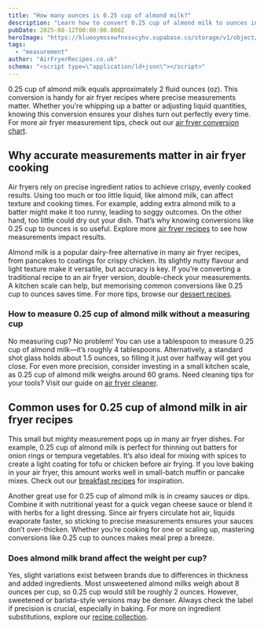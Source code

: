 ```yaml
---
title: "How many ounces is 0.25 cup of almond milk?"
description: "Learn how to convert 0.25 cup of almond milk to ounces in seconds. Perfect for air fryer recipes and precise measurements."
pubDate: 2025-08-12T00:00:00.000Z
heroImage: "https://klueoymssxwfnxsvcyhv.supabase.co/storage/v1/object/public/md/how-many-ounces-is-025-cup-of-almond-milk-3250d788.webp"
tags:
  - "measurement"
author: "AirFryerRecipes.co.uk"
schema: "<script type=\"application/ld+json\"></script>"
---
```


<p>0.25 cup of almond milk equals approximately 2 fluid ounces (oz). This conversion is handy for air fryer recipes where precise measurements matter. Whether you're whipping up a batter or adjusting liquid quantities, knowing this conversion ensures your dishes turn out perfectly every time. For more air fryer measurement tips, check out our <a href=https://www.airfryerrecipe.co.uk/air-fryer-conversion-chart>air fryer conversion chart</a>.</p>  

<h2>Why accurate measurements matter in air fryer cooking</h2>  
<p>Air fryers rely on precise ingredient ratios to achieve crispy, evenly cooked results. Using too much or too little liquid, like almond milk, can affect texture and cooking times. For example, adding extra almond milk to a batter might make it too runny, leading to soggy outcomes. On the other hand, too little could dry out your dish. That’s why knowing conversions like 0.25 cup to ounces is so useful. Explore more <a href=https://www.airfryerrecipe.co.uk/recipes>air fryer recipes</a> to see how measurements impact results.</p>  

<p>Almond milk is a popular dairy-free alternative in many air fryer recipes, from pancakes to coatings for crispy chicken. Its slightly nutty flavour and light texture make it versatile, but accuracy is key. If you’re converting a traditional recipe to an air fryer version, double-check your measurements. A kitchen scale can help, but memorising common conversions like 0.25 cup to ounces saves time. For more tips, browse our <a href=https://www.airfryerrecipe.co.uk/recipe-category/dessert>dessert recipes</a>.</p>  

<h3>How to measure 0.25 cup of almond milk without a measuring cup</h3>  
<p>No measuring cup? No problem! You can use a tablespoon to measure 0.25 cup of almond milk—it’s roughly 4 tablespoons. Alternatively, a standard shot glass holds about 1.5 ounces, so filling it just over halfway will get you close. For even more precision, consider investing in a small kitchen scale, as 0.25 cup of almond milk weighs around 60 grams. Need cleaning tips for your tools? Visit our guide on <a href=https://www.airfryerrecipe.co.uk/air-fryer-cleaner>air fryer cleaner</a>.</p>  

<h2>Common uses for 0.25 cup of almond milk in air fryer recipes</h2>  
<p>This small but mighty measurement pops up in many air fryer dishes. For example, 0.25 cup of almond milk is perfect for thinning out batters for onion rings or tempura vegetables. It’s also ideal for mixing with spices to create a light coating for tofu or chicken before air frying. If you love baking in your air fryer, this amount works well in small-batch muffin or pancake mixes. Check out our <a href=https://www.airfryerrecipe.co.uk/recipe-category/breakfast>breakfast recipes</a> for inspiration.</p>  

<p>Another great use for 0.25 cup of almond milk is in creamy sauces or dips. Combine it with nutritional yeast for a quick vegan cheese sauce or blend it with herbs for a light dressing. Since air fryers circulate hot air, liquids evaporate faster, so sticking to precise measurements ensures your sauces don’t over-thicken. Whether you’re cooking for one or scaling up, mastering conversions like 0.25 cup to ounces makes meal prep a breeze.</p>  

<h3>Does almond milk brand affect the weight per cup?</h3>  
<p>Yes, slight variations exist between brands due to differences in thickness and added ingredients. Most unsweetened almond milks weigh about 8 ounces per cup, so 0.25 cup would still be roughly 2 ounces. However, sweetened or barista-style versions may be denser. Always check the label if precision is crucial, especially in baking. For more on ingredient substitutions, explore our <a href=https://www.airfryerrecipe.co.uk/recipes>recipe collection</a>.</p>